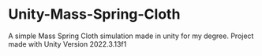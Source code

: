 # Unity-Mass-Spring-Cloth
A simple Mass Spring Cloth simulation made in unity for my degree.
Project made with Unity Version 2022.3.13f1
